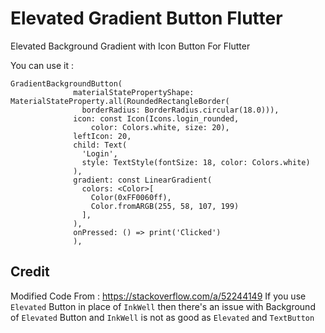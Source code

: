 # Elevated Gradient Button Flutter
Elevated Background Gradient with Icon Button For Flutter


You can use it :

```
GradientBackgroundButton(
              materialStatePropertyShape: MaterialStateProperty.all(RoundedRectangleBorder(
                borderRadius: BorderRadius.circular(18.0))),
              icon: const Icon(Icons.login_rounded,
                  color: Colors.white, size: 20),
              leftIcon: 20,
              child: Text(
                'Login',
                style: TextStyle(fontSize: 18, color: Colors.white)
              ),
              gradient: const LinearGradient(
                colors: <Color>[
                  Color(0xFF0060ff),
                  Color.fromARGB(255, 58, 107, 199)
                ],
              ),
              onPressed: () => print('Clicked')
              ),
```


## Credit

Modified Code From : https://stackoverflow.com/a/52244149
If you use `Elevated` Button in place of `InkWell` then there's an issue with Background of `Elevated` Button and `InkWell` is not as good as `Elevated` and `TextButton`
